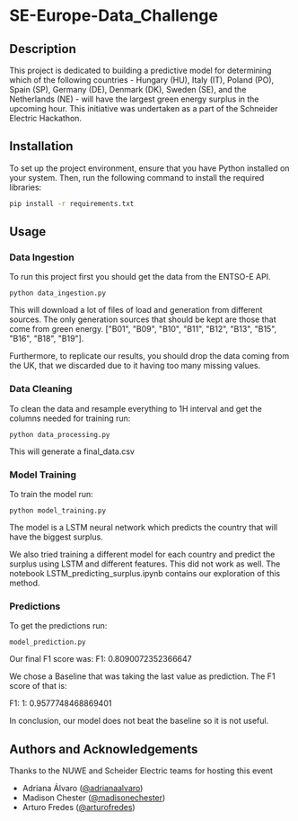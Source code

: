 # SE-Europe-Data_Challenge
## Description
This project is dedicated to building a predictive model for determining which of the following countries - Hungary (HU), Italy (IT), Poland (PO), Spain (SP), Germany (DE), Denmark (DK), Sweden (SE), and the Netherlands (NE) - will have the largest green energy surplus in the upcoming hour. This initiative was undertaken as a part of the Schneider Electric Hackathon.

## Installation
To set up the project environment, ensure that you have Python installed on your system. Then, run the following command to install the required libraries:

```bash
pip install -r requirements.txt
```

## Usage
### Data Ingestion
To run this project first you should get the data from the ENTSO-E API.
 ```
 python data_ingestion.py
 ``` 

 This will download a lot of files of load and generation from different sources. The only generation sources that should be kept are those that come from green energy.
 ["B01", "B09", "B10", "B11", "B12", "B13", "B15", "B16", "B18", "B19"].

 Furthermore, to replicate our results, you should drop the data coming from the UK, that we discarded due to it having too many missing values.


 ### Data Cleaning
 To clean the data and resample everything to 1H interval and get the columns needed for training run:

 ```
 python data_processing.py
 ```

This will generate a final_data.csv

### Model Training
To train the model run:
```
python model_training.py
```

The model is a LSTM neural network which predicts the country that will have the biggest surplus.

We also tried training a different model for each country and predict the surplus using LSTM and different features. This did not work as well. The notebook LSTM_predicting_surplus.ipynb contains our exploration of this method.
### Predictions

To get the predictions run:
```
model_prediction.py
```

Our final F1 score was: F1:  0.8090072352366647

We chose a Baseline that was taking the last value as prediction. The F1 score of that is:

F1:  1:  0.9577748468869401

In conclusion, our model does not beat the baseline so it is not useful.
## Authors and Acknowledgements

Thanks to the NUWE and Scheider Electric teams for hosting this event

- Adriana Álvaro ([@adrianaalvaro](https://github.com/adrianaalvaro))
- Madison Chester ([@madisonechester](https://github.com/madisonechester))
- Arturo Fredes ([@arturofredes](https://github.com/arturofredes))